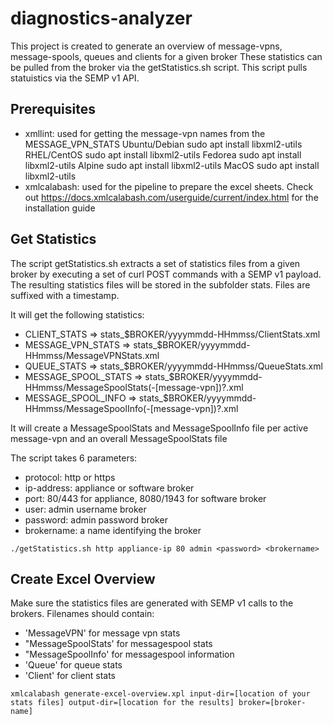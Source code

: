 # diagnostics-analyzer

This project is created to generate an overview of message-vpns, message-spools, queues and clients for a given broker
These statistics can be pulled from the broker via the getStatistics.sh script.
This script pulls statuistics via the SEMP v1 API.

## Prerequisites
- xmllint: used for getting the message-vpn names from the MESSAGE_VPN_STATS
	Ubuntu/Debian   sudo apt install libxml2-utils
	RHEL/CentOS     sudo apt install libxml2-utils
	Fedorea         sudo apt install libxml2-utils
	Alpine          sudo apt install libxml2-utils
	MacOS           sudo apt install libxml2-utils
- xmlcalabash: used for the pipeline to prepare the excel sheets.
    Check out https://docs.xmlcalabash.com/userguide/current/index.html for the installation guide


 ## Get Statistics

The script getStatistics.sh extracts a set of statistics files from a given broker by executing a set of curl POST commands with a SEMP v1 payload.
The resulting statistics files will be stored in the subfolder stats. Files are suffixed with a timestamp.

It will get the following statistics:
* CLIENT_STATS			=> stats_$BROKER/yyyymmdd-HHmmss/ClientStats.xml
* MESSAGE_VPN_STATS		=> stats_$BROKER/yyyymmdd-HHmmss/MessageVPNStats.xml
* QUEUE_STATS			=> stats_$BROKER/yyyymmdd-HHmmss/QueueStats.xml
* MESSAGE_SPOOL_STATS	=> stats_$BROKER/yyyymmdd-HHmmss/MessageSpoolStats(-[message-vpn])?.xml
* MESSAGE_SPOOL_INFO	=> stats_$BROKER/yyyymmdd-HHmmss/MessageSpoolInfo(-[message-vpn])?.xml

It will create a MessageSpoolStats and MessageSpoolInfo file per active message-vpn and an overall MessageSpoolStats file

The script takes 6 parameters:
- protocol: http or https
- ip-address: appliance or software broker
- port: 80/443 for appliance, 8080/1943 for software broker
- user: admin username broker
- password: admin password broker
- brokername: a name identifying the broker

```
./getStatistics.sh http appliance-ip 80 admin <password> <brokername>
```

## Create Excel Overview  

Make sure the statistics files are generated with SEMP v1 calls to the brokers. Filenames should contain:
- 'MessageVPN' for message vpn stats
- "MessageSpoolStats' for messagespool stats
- "MessageSpoolInfo' for messagespool information
- 'Queue' for queue stats
- 'Client' for client stats

```
xmlcalabash generate-excel-overview.xpl input-dir=[location of your stats files] output-dir=[location for the results] broker=[broker-name]
```